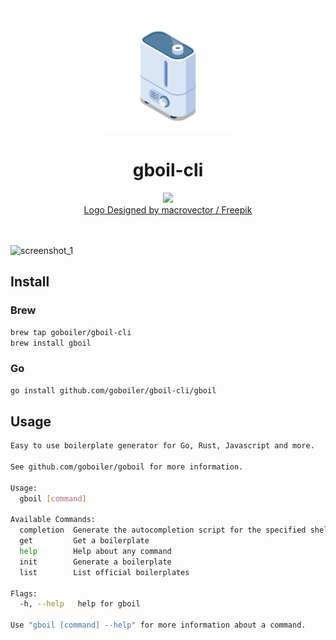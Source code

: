 <div align="center">
<center>
  <img height="200" src="./assets/boiler.png" />
  <h1>gboil-cli</h1>
  <img src="https://github.com/goboiler/homebrew-gboil-cli/actions/workflows/release.yml/badge.svg" />
  <br/>
  <a href="https://www.freepik.com/author/macrovector">Logo Designed by macrovector / Freepik</a>
</center>
</div>
<br/>
<br/>

![screenshot_1](./assets/screenshot_1.png)

## Install

### Brew

```bash
brew tap goboiler/gboil-cli
brew install gboil
```

### Go

```bash
go install github.com/goboiler/gboil-cli/gboil
```

## Usage

```bash
Easy to use boilerplate generator for Go, Rust, Javascript and more.

See github.com/goboiler/goboil for more information.

Usage:
  gboil [command]

Available Commands:
  completion  Generate the autocompletion script for the specified shell
  get         Get a boilerplate
  help        Help about any command
  init        Generate a boilerplate
  list        List official boilerplates

Flags:
  -h, --help   help for gboil

Use "gboil [command] --help" for more information about a command.
```

